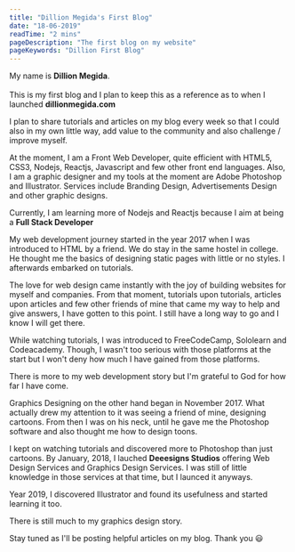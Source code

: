 ```yaml
---
title: "Dillion Megida's First Blog"
date: "18-06-2019"
readTime: "2 mins"
pageDescription: "The first blog on my website"
pageKeywords: "Dillion First Blog"
---
```


My name is <b>Dillion Megida</b>.
<br/><br/>
This is my first blog and I plan to keep this as a reference as to when I launched <b>dillionmegida.com</b>

I plan to share tutorials and articles on my blog every week so that I could also in my own little way, add value to the community and also challenge / improve myself.

At the moment, I am a Front Web Developer, quite efficient with HTML5, CSS3, Nodejs, Reactjs, Javascript and few other front end languages.
Also, I am a graphic designer and my tools at the moment are Adobe Photoshop and Illustrator. Services include Branding Design, Advertisements Design and other graphic designs.

Currently, I am learning more of Nodejs and Reactjs because I aim at being a <b>Full Stack Developer</b>

My web development journey started in the year 2017 when I was introduced to HTML by a friend. We do stay in the same hostel in college. He thought me the basics of designing static pages with little or no styles. I afterwards embarked on tutorials.

The love for web design came instantly with the joy of building websites for myself and companies. From that moment, tutorials upon tutorials, articles upon articles and few other friends of mine that came my way to help and give answers, I have gotten to this point. I still have a long way to go and I know I will get there.

While watching tutorials, I was introduced to FreeCodeCamp, Sololearn and Codeacademy. Though, I wasn't too serious with those platforms at the start but I won't deny how much I have gained from those platforms.

There is more to my web development story but I'm grateful to God for how far I have come.

Graphics Designing on the other hand began in November 2017. What actually drew my attention to it was seeing a friend of mine, designing cartoons. From then I was on his neck, until he gave me the Photoshop software and also thought me how to design toons.

I kept on watching tutorials and discovered more to Photoshop than just cartoons. By January, 2018, I lauched <b>Deeesigns Studios</b> offering Web Design Services and Graphics Design Services. I was still of little knowledge in those services at that time, but I launced it anyways.

Year 2019, I discovered Illustrator and found its usefulness and started learning it too.

There is still much to my graphics design story.

<!-- You can check out my Deeesigns Portfolio here - <a href='deeesigns' title='Deeesigns Studios'>Deeesigns Studios</a> -->

Stay tuned as I'll be posting helpful articles on my blog. Thank you 😃

<!-- 
```jsx
class FlavorForm extends React.Component { // highlight-line
  constructor(props) {
    super(props);
    this.state = {value: 'coconut'};

    this.handleChange = this.handleChange.bind(this);
    this.handleSubmit = this.handleSubmit.bind(this);
  }

  handleChange(event) {
    // highlight-next-line
    this.setState({value: event.target.value});
  }

  // highlight-start
  handleSubmit(event) {
    alert('Your favorite flavor is: ' + this.state.value);
    event.preventDefault();
  }
  // highlight-end

  render() {
    return (
      { /* highlight-range{1,4-9,12} */ }
      <form onSubmit={this.handleSubmit}>
        <label>
          Pick your favorite flavor:
          <select value={this.state.value} onChange={this.handleChange}>
            <option value="grapefruit">Grapefruit</option>
            <option value="lime">Lime</option>
            <option value="coconut">Coconut</option>
            <option value="mango">Mango</option>
          </select>
        </label>
        <input type="submit" value="Submit" />
      </form>
    );
  }
}
``` -->